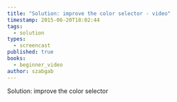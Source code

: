 ```yaml
---
title: "Solution: improve the color selector - video"
timestamp: 2015-06-20T18:02:44
tags:
  - solution
types:
  - screencast
published: true
books:
  - beginner_video
author: szabgab
---
```



Solution: improve the color selector


<slidecast file="beginner-perl/solution-improve-the-color-selector" youtube="tEbiTj31jLM" />
